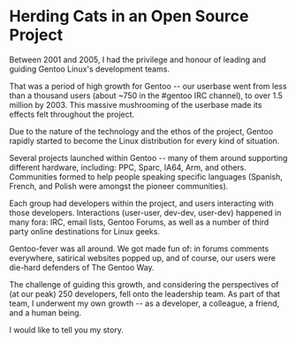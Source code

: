 Herding Cats in an Open Source Project
======================================

Between 2001 and 2005, I had the privilege and honour of leading and guiding Gentoo Linux's development teams.

That was a period of high growth for Gentoo -- our userbase went from less than a thousand users (about ~750 in the #gentoo IRC channel), to over 1.5 million by 2003.  This massive mushrooming of the userbase made its effects felt throughout the project.

Due to the nature of the technology and the ethos of the project, Gentoo rapidly started to become the Linux distribution for every kind of situation.

Several projects launched within Gentoo -- many of them around supporting different hardware, including: PPC, Sparc, IA64, Arm, and others.  Communities formed to help people speaking specific languages (Spanish, French, and Polish were amongst the pioneer communities).

Each group had developers within the project, and users interacting with those developers.  Interactions (user-user, dev-dev, user-dev) happened in many fora: IRC, email lists, Gentoo Forums, as well as a number of third party online destinations for Linux geeks.

Gentoo-fever was all around.  We got made fun of: in forums comments everywhere, satirical websites popped up, and of course, our users were die-hard defenders of The Gentoo Way.

The challenge of guiding this growth, and considering the perspectives of (at our peak) 250 developers, fell onto the leadership team.  As part of that team, I underwent my own growth -- as a developer, a colleague, a friend, and a human being.

I would like to tell you my story.
